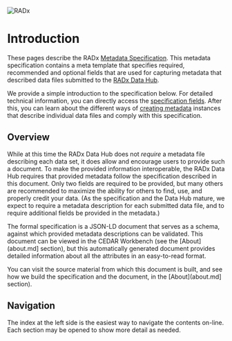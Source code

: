 ![RADx](https://radx-hub.nih.gov/assets/img/radx-circle-collage.png)

# Introduction

These pages describe the RADx [Metadata Specification](specification.md).  This metadata specification contains a meta template that specifies required, recommended and optional fields that are used for capturing metadata that described data files submitted to the [RADx Data Hub](https://radx-hub.nih.gov/home).

We provide a simple introduction to the specification below. For detailed technical information, you can directly access the [specification fields](specification.md). After this, you can learn about the different ways of [creating metadata](creating-metadata.md) instances that describe individual data files and comply with this specification.

## Overview

While at this time the RADx Data Hub does not *require* a metadata file describing each data set, it does allow and encourage users to provide such a document. To make the provided information interoperable, the RADx Data Hub requires that provided metadata follow the specification described in this document. Only two fields are required to be provided, but many others are recommended to maximize the ability for others to find, use, and properly credit your data. (As the specification and the Data Hub mature, we expect to require a metadata description for each submitted data file, and to require additional fields be provided in the metadata.) 

The formal specification is a JSON-LD document that serves as a schema, against which provided metadata descriptions can be validated. This document can be viewed in the CEDAR Workbench (see the [About](about.md] section), but this automatically generated document provides detailed information about all the attributes in an easy-to-read format. 

You can visit the source material from which this document is built, and see how we build the specification and the document, in the [About](about.md] section).

## Navigation

The index at the left side is the easiest way to navigate the contents on-line. Each section may be opened to show more detail as needed.
